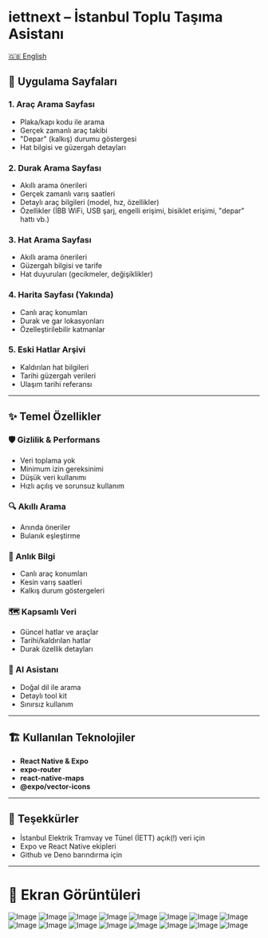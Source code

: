 # iettnext – İstanbul Toplu Taşıma Asistanı

[🇬🇧 English](./README.md)

## 📱 Uygulama Sayfaları

### 1. **Araç Arama Sayfası**
- Plaka/kapı kodu ile arama
- Gerçek zamanlı araç takibi
- "Depar" (kalkış) durumu göstergesi
- Hat bilgisi ve güzergah detayları

### 2. **Durak Arama Sayfası**
- Akıllı arama önerileri
- Gerçek zamanlı varış saatleri
- Detaylı araç bilgileri (model, hız, özellikler)
- Özellikler (İBB WiFi, USB şarj, engelli erişimi, bisiklet erişimi, "depar" hattı vb.)

### 3. **Hat Arama Sayfası**
- Akıllı arama önerileri
- Güzergah bilgisi ve tarife
- Hat duyuruları (gecikmeler, değişiklikler)

### 4. **Harita Sayfası (Yakında)**
- Canlı araç konumları
- Durak ve gar lokasyonları
- Özelleştirilebilir katmanlar

### 5. **Eski Hatlar Arşivi**
- Kaldırılan hat bilgileri
- Tarihi güzergah verileri
- Ulaşım tarihi referansı

---

## ✨ Temel Özellikler

### 🛡️ Gizlilik & Performans
- Veri toplama yok
- Minimum izin gereksinimi
- Düşük veri kullanımı
- Hızlı açılış ve sorunsuz kullanım

### 🔍 Akıllı Arama
- Anında öneriler
- Bulanık eşleştirme

### 🚌 Anlık Bilgi
- Canlı araç konumları
- Kesin varış saatleri
- Kalkış durum göstergeleri

### 🗺️ Kapsamlı Veri
- Güncel hatlar ve araçlar
- Tarihi/kaldırılan hatlar
- Durak özellik detayları

### 🤖 AI Asistanı
- Doğal dil ile arama
- Detaylı tool kit
- Sınırsız kullanım


---

## 🏗️ Kullanılan Teknolojiler
- **React Native & Expo**
- **expo-router**
- **react-native-maps**
- **@expo/vector-icons**

---

## 🙏 Teşekkürler
- İstanbul Elektrik Tramvay ve Tünel (İETT) açık(!) veri için
- Expo ve React Native ekipleri
- Github ve Deno barındırma için

---

# 📸 Ekran Görüntüleri

![Image](https://github.com/user-attachments/assets/df1a7b2a-c124-47ab-b78d-c5892539b80c)
![Image](https://github.com/user-attachments/assets/1e81b892-81d7-4828-b4c2-eae9ad3bdd17)
![Image](https://github.com/user-attachments/assets/96cae200-0226-4e8d-9a3a-9d3523e76fdc)
![Image](https://github.com/user-attachments/assets/d9fabf80-81db-42dc-9a14-b2ec89527427)
![Image](https://github.com/user-attachments/assets/427158e1-1961-4554-b494-a5d3ec84dd95)
![Image](https://github.com/user-attachments/assets/e07c2171-b863-430a-b978-7f19cddece8c)
![Image](https://github.com/user-attachments/assets/27a67215-0cd8-4ee5-884e-56d610b7f111)
![Image](https://github.com/user-attachments/assets/74a3ae3b-d866-439f-b7b6-dd02bb1dfb8b)
![Image](https://github.com/user-attachments/assets/9466332c-2956-4c40-9f2c-6ed215b1ce0a)
![Image](https://github.com/user-attachments/assets/c5068aec-912e-4e48-aa0a-9a10a38da2c6)
![Image](https://github.com/user-attachments/assets/bf30f6f6-e627-4d9c-8c83-9b019a3cce1a)
![Image](https://github.com/user-attachments/assets/f43ec780-c249-438a-87b8-cd03012199e9)
![Image](https://github.com/user-attachments/assets/57534a69-8d9a-46a5-923a-7cdf4a82bed7)
![Image](https://github.com/user-attachments/assets/91cf1dac-3b97-4729-bc61-a3c534393e73)
![Image](https://github.com/user-attachments/assets/f37be125-5089-47d3-90ec-c448148fcbd7)
![Image](https://github.com/user-attachments/assets/0e07bb42-43af-459d-9829-d5faa26fba33)
